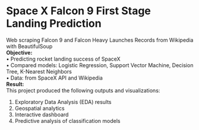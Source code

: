 # Space X Falcon 9 First Stage Landing Prediction
Web scraping Falcon 9 and Falcon Heavy Launches Records from Wikipedia with BeautifulSoup\
**Objective:**\
• Predicting rocket landing success of SpaceX\
• Compared models: Logistic Regression, Support Vector Machine, Decision Tree, K-Nearest Neighbors\
• Data: from SpaceX API and Wikipedia\
**Result:**\
This project produced the following outputs and visualizations:
 1. Exploratory Data Analysis (EDA) results
 2. Geospatial analytics
 3. Interactive dashboard
 4. Predictive analysis of classification models
